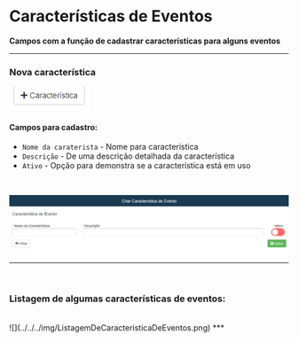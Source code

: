 # Características de Eventos
**Campos com a função de cadastrar características para alguns eventos**
***

### Nova característica

![](../../../img/novaCaracteristica.png)

#### **Campos para cadastro**:

* `Nome da caraterista` - Nome para característica
* `Descrição` - De uma descrição detalhada da característica
* `Ativo` - Opção para demonstra se a característica está em uso
<br>

![](../../../img/caracteristicaDeEvento.png)
***
<br>

### **Listagem de algumas características de eventos:**
<br>
![](../../../img/ListagemDeCaracteristicaDeEventos.png)
***